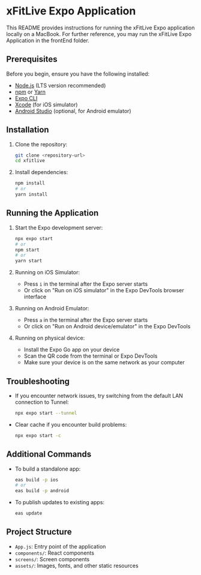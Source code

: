 # xFitLive Expo Application

This README provides instructions for running the xFitLive Expo application locally on a MacBook. For further reference, you may run the xFitLive Expo Application in the frontEnd folder.

## Prerequisites

Before you begin, ensure you have the following installed:

- [Node.js](https://nodejs.org/) (LTS version recommended)
- [npm](https://www.npmjs.com/) or [Yarn](https://yarnpkg.com/)
- [Expo CLI](https://docs.expo.dev/workflow/expo-cli/)
- [Xcode](https://developer.apple.com/xcode/) (for iOS simulator)
- [Android Studio](https://developer.android.com/studio) (optional, for Android emulator)

## Installation

1. Clone the repository:
    ```bash
    git clone <repository-url>
    cd xfitlive
    ```

2. Install dependencies:
    ```bash
    npm install
    # or
    yarn install
    ```

## Running the Application

1. Start the Expo development server:
    ```bash
    npx expo start
    # or
    npm start
    # or
    yarn start
    ```

2. Running on iOS Simulator:
    - Press `i` in the terminal after the Expo server starts
    - Or click on "Run on iOS simulator" in the Expo DevTools browser interface

3. Running on Android Emulator:
    - Press `a` in the terminal after the Expo server starts
    - Or click on "Run on Android device/emulator" in the Expo DevTools

4. Running on physical device:
    - Install the Expo Go app on your device
    - Scan the QR code from the terminal or Expo DevTools
    - Make sure your device is on the same network as your computer

## Troubleshooting

- If you encounter network issues, try switching from the default LAN connection to Tunnel:
  ```bash
  npx expo start --tunnel
  ```

- Clear cache if you encounter build problems:
  ```bash
  npx expo start -c
  ```

## Additional Commands

- To build a standalone app:
  ```bash
  eas build -p ios
  # or
  eas build -p android
  ```

- To publish updates to existing apps:
  ```bash
  eas update
  ```

## Project Structure

- `App.js`: Entry point of the application
- `components/`: React components
- `screens/`: Screen components
- `assets/`: Images, fonts, and other static resources